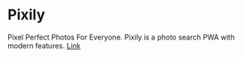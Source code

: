 # Pixily

Pixel Perfect Photos For Everyone. Pixily is a photo search PWA with modern features.
[Link](https://pixily.netlify.app)
